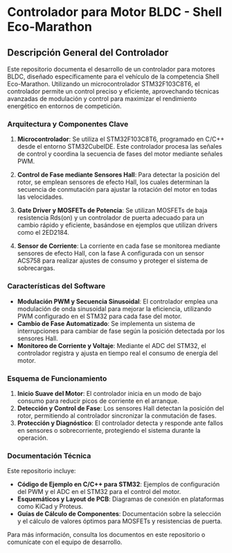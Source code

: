 # Controlador para Motor BLDC - Shell Eco-Marathon

## Descripción General del Controlador

Este repositorio documenta el desarrollo de un controlador para motores BLDC, diseñado específicamente para el vehículo de la competencia Shell Eco-Marathon. Utilizando un microcontrolador STM32F103C8T6, el controlador permite un control preciso y eficiente, aprovechando técnicas avanzadas de modulación y control para maximizar el rendimiento energético en entornos de competición.

### Arquitectura y Componentes Clave

1. **Microcontrolador**: Se utiliza el STM32F103C8T6, programado en C/C++ desde el entorno STM32CubeIDE. Este controlador procesa las señales de control y coordina la secuencia de fases del motor mediante señales PWM.
  
2. **Control de Fase mediante Sensores Hall**: Para detectar la posición del rotor, se emplean sensores de efecto Hall, los cuales determinan la secuencia de conmutación para ajustar la rotación del motor en todas las velocidades.
  
3. **Gate Driver y MOSFETs de Potencia**: Se utilizan MOSFETs de baja resistencia Rds(on) y un controlador de puerta adecuado para un cambio rápido y eficiente, basándose en ejemplos que utilizan drivers como el 2ED2184.
  
4. **Sensor de Corriente**: La corriente en cada fase se monitorea mediante sensores de efecto Hall, con la fase A configurada con un sensor ACS758 para realizar ajustes de consumo y proteger el sistema de sobrecargas.

### Características del Software

- **Modulación PWM y Secuencia Sinusoidal**: El controlador emplea una modulación de onda sinusoidal para mejorar la eficiencia, utilizando PWM configurado en el STM32 para cada fase del motor.
- **Cambio de Fase Automatizado**: Se implementa un sistema de interrupciones para cambiar de fase según la posición detectada por los sensores Hall.
- **Monitoreo de Corriente y Voltaje**: Mediante el ADC del STM32, el controlador registra y ajusta en tiempo real el consumo de energía del motor.

### Esquema de Funcionamiento

1. **Inicio Suave del Motor**: El controlador inicia en un modo de bajo consumo para reducir picos de corriente en el arranque.
2. **Detección y Control de Fase**: Los sensores Hall detectan la posición del rotor, permitiendo al controlador sincronizar la conmutación de fases.
3. **Protección y Diagnóstico**: El controlador detecta y responde ante fallos en sensores o sobrecorriente, protegiendo el sistema durante la operación.

### Documentación Técnica

Este repositorio incluye:
- **Código de Ejemplo en C/C++ para STM32**: Ejemplos de configuración del PWM y el ADC en el STM32 para el control del motor.
- **Esquemáticos y Layout de PCB**: Diagramas de conexión en plataformas como KiCad y Proteus.
- **Guías de Cálculo de Componentes**: Documentación sobre la selección y el cálculo de valores óptimos para MOSFETs y resistencias de puerta.

Para más información, consulta los documentos en este repositorio o comunícate con el equipo de desarrollo.
